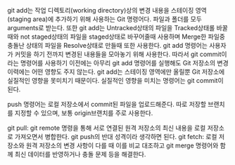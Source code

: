 git add는 작업 디렉토리(working directory)상의 변경 내용을 스테이징 영역(staging area)에 추가하기 위해 사용하는 Git 명령어다. 파일과 폴더를 모두 arguments로 받는다. 또한 git add는 Untracked상태의 파일을 Tracked상태롤 바꿀때와 not staged상태의 파일을 staged상태로 바꾸어줄때 사용하며 Merge한 파일중 충돌난 상태의 파일을 Resolve상태로 만들때 또한 사용한다.
git add 명령어는 사용자가 커밋을 하기 전까지 변경된 내용들을 모아놓기 위해 사용한다. 따라서 git commit이라는 명령어를 사용하기 이전에는 아무리 git add 명령어를 실행해도 Git 저장소의 변경 이력에는 어떤 영향도 주지 않는다. git add는 스테이징 영역에만 올릴뿐 Git 저장소에 실질적인 영향을 못미치기 때문이다. 실질적인 영향을 미치는 명령어는 git commit이 된다.

push 명령어는 로컬 저장소에서 commit된 파일을 업로드해준다. 따로 저장할 브랜치를 지정할 수 있으며, 보통 origin브랜치를 주로 사용한다.


git pull: git remote 명령을 통해 서로 연결된 원격 저장소의 최신 내용을 로컬 저장소로 가져오면서 병합한다. git push의 반대 성격이라 생각하면 된다.
git fetch: 로컬 저장소와 원격 저장소의 변경 사항이 다를 때 이를 비교 대조하고 git merge 명령어와 함께 최신 데이터를 반영하거나 충돌 문제 등을 해결한다.
